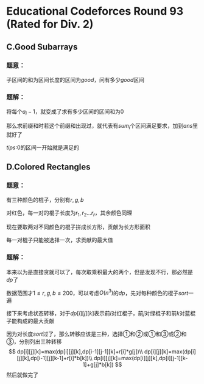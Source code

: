 # Educational Codeforces Round 93 (Rated for Div. 2)

## C.Good Subarrays

### 题意：

子区间的和为区间长度的区间为$good$，问有多少$good$区间

### 题解：

将每个$a_{i}-1$，就变成了求有多少区间的区间和为$0$

那么求前缀和时若这个前缀和出现过，就代表有$sum_{i}$个区间满足要求，加到$ans$里就好了

$tips:$$0$的区间一开始就是满足的

## D.Colored Rectangles

### 题意：

有三种颜色的棍子，分别有$r,g,b$

对红色，每一对的棍子长度为$r_{1},r_{2}\dots r_{r}$，其余颜色同理

现在要取两对不同颜色的棍子拼成长方形，贡献为长方形面积

每一对棍子只能被选择一次，求贡献的最大值

### 题解：

本来以为是直接贪就可以了，每次取乘积最大的两个，但是发现不行，那必然是$dp$了

数据范围才$1\le r,g,b \le 200$，可以考虑$O(n^3)$的$dp$，先对每种颜色的棍子$sort$一遍

接下来考虑状态转移，对于$dp[i][j][k]$表示前$i$对红棍子，前$j$对绿棍子和前$k$对蓝棍子能构成的最大贡献

因为对长度$sort$过了，那么转移应该是三种，选择①和②或①和③或②和③，分别列出三种转移
$$
dp[i][j][k]=max(dp[i][j][k],dp[i-1][j-1][k]+r[i]*g[j])\\
dp[i][j][k]=max(dp[i][j][k],dp[i-1][j][k-1]+r[i]*b[k])\\
dp[i][j][k]=max(dp[i][j][k],dp[i][j-1][k-1]+g[j]*b[k])
$$
然后就做完了